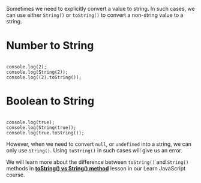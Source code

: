 Sometimes we need to explicitly
convert a value to string.
In such cases,
we can use either `String()`
or
`toString()`
to convert a non-string value to a string.

# Number to String

<codeblock language="javascript" type="lesson">
<code>
console.log(2);
console.log(String(2));
console.log((2).toString());
</code>
</codeblock>

# Boolean to String

<codeblock language="javascript" type="lesson">
<code>
console.log(true);
console.log(String(true));
console.log(true.toString());
</code>
</codeblock>

However,
when we need to convert
`null`,
or
`undefined`
into a string,
we can only use `String()`.
Using `toString()` in such cases
will give us an error.

We will learn more about the
difference between `toString()`
and
`String()` methods in 
[**toString() vs String() method**](https://courses.bigbinaryacademy.com/learn-javascript/string-methods/tostring-vs-string-method/)
lesson in our 
Learn JavaScript
course.

